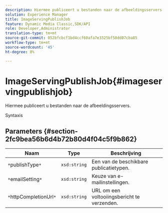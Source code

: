 ```yaml
---
description: Hiermee publiceert u bestanden naar de afbeeldingsservers.
solution: Experience Manager
title: ImageServingPublishJob
feature: Dynamic Media Classic,SDK/API
role: Developer,Administrator
translation-type: tm+mt
source-git-commit: 052bfcbcf1bd4ccf60afa7e3325bf58dd07cba85
workflow-type: tm+mt
source-wordcount: '45'
ht-degree: 0%

---
```



# ImageServingPublishJob{#imageservingpublishjob}

Hiermee publiceert u bestanden naar de afbeeldingsservers.

Syntaxis

## Parameters {#section-2fc9bea56b6d4b72b80d4f04c5f9b862}

| Naam | Type | Beschrijving |
|---|---|---|
| `*`publishType`*` | `xsd:string` | Een van de beschikbare publicatietypen. |
| `*`emailSetting`*` | `xsd:string` | Keuze van e-mailinstellingen. |
| `*`httpCompletionUrl`*` | `xsd:string` | URL om een voltooiingsbericht te verzenden. |

